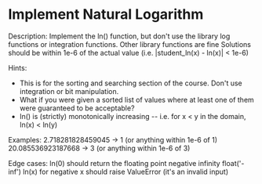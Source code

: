 # Implement Natural Logarithm

Description:
Implement the ln() function, but don't use the library log functions or integration functions.
Other library functions are fine
Solutions should be within 1e-6 of the actual value (i.e. |student_ln(x) - ln(x)| < 1e-6)

Hints:
- This is for the sorting and searching section of the course. Don't use integration or bit manipulation.
- What if you were given a sorted list of values where at least one of them were guaranteed to be acceptable?
- ln() is (strictly) monotonically increasing -- i.e. for x < y in the domain, ln(x) < ln(y)

Examples:
2.718281828459045 -> 1 (or anything within 1e-6 of 1)
20.085536923187668 -> 3 (or anything within 1e-6 of 3)

Edge cases:
ln(0) should return the floating point negative infinity float('-inf')
ln(x) for negative x should raise ValueError (it's an invalid input)
